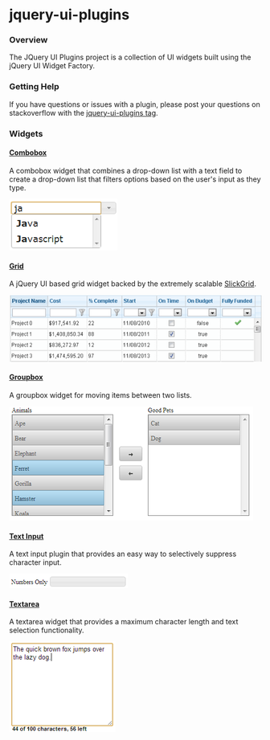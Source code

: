 # jquery-ui-plugins
<h3>Overview</h3>
The JQuery UI Plugins project is a collection of UI widgets built using the jQuery UI Widget Factory.

<h3>Getting Help</h3>
If you have questions or issues with a plugin, please post your questions on stackoverflow with the <a href="http://stackoverflow.com/tags/jquery-ui-plugins">jquery-ui-plugins tag</a>.

<h3>Widgets</h3>
<h4><a href="https://github.com/lavigne/jquery-ui-plugins/tree/wiki/Combobox.md">Combobox</a></h4>
<p style="text-align: left;">
  A combobox widget that combines a drop-down list with a text field to create a drop-down list that filters options based on the user's input as they type.
</p>
<img src="doc/combobox.png"/>

<h4><a href="https://github.com/lavigne/jquery-ui-plugins/tree/wiki/Grid.md">Grid</a></h4>
<p style="text-align: left;">
  A jQuery UI based grid widget backed by the extremely scalable <a href="https://github.com/mleibman/SlickGrid">SlickGrid</a>.
</p>
<img src="doc/grid.png"/>

<h4><a href="https://github.com/lavigne/jquery-ui-plugins/tree/wiki/Groupbox.md">Groupbox</a></h4> 
<p style="text-align: left;">
  A groupbox widget for moving items between two lists.
</p>
<img src="doc/groupbox.png"/>

<h4><a href="https://github.com/lavigne/jquery-ui-plugins/tree/wiki/TextInput.md">Text Input</a></h4>
<p style="text-align: left;">
  A text input plugin that provides an easy way to selectively suppress character input.
</p>
<img src="doc/text.png"/>

<h4><a href="https://github.com/lavigne/jquery-ui-plugins/tree/wiki/Textarea.md">Textarea</a></h4>
<p style="text-align: left;">
  A textarea widget that provides a maximum character length and text selection functionality.
</p>
<img src="doc/textarea.png"/>
